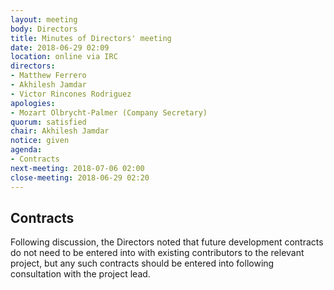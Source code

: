 ```yaml
---
layout: meeting
body: Directors
title: Minutes of Directors' meeting
date: 2018-06-29 02:09
location: online via IRC
directors:
- Matthew Ferrero
- Akhilesh Jamdar
- Victor Rincones Rodriguez
apologies:
- Mozart Olbrycht-Palmer (Company Secretary)
quorum: satisfied
chair: Akhilesh Jamdar
notice: given
agenda:
- Contracts
next-meeting: 2018-07-06 02:00
close-meeting: 2018-06-29 02:20
---
```


## Contracts

Following discussion, the Directors noted that future development contracts do not need to be entered into with existing contributors to the relevant project, but any such contracts should be entered into following consultation with the project lead.

